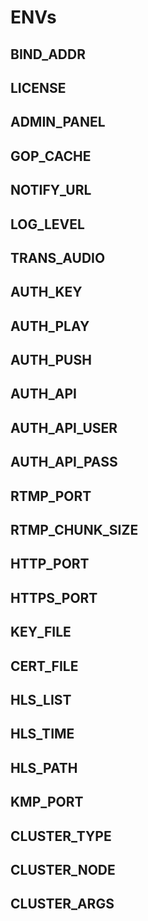 # ENVs

## BIND_ADDR

## LICENSE

## ADMIN_PANEL

## GOP_CACHE

## NOTIFY_URL

## LOG_LEVEL

## TRANS_AUDIO

## AUTH_KEY

## AUTH_PLAY

## AUTH_PUSH

## AUTH_API

## AUTH_API_USER

## AUTH_API_PASS

## RTMP_PORT

## RTMP_CHUNK_SIZE

## HTTP_PORT

## HTTPS_PORT

## KEY_FILE

## CERT_FILE

## HLS_LIST

## HLS_TIME

## HLS_PATH

## KMP_PORT

## CLUSTER_TYPE

## CLUSTER_NODE

## CLUSTER_ARGS
